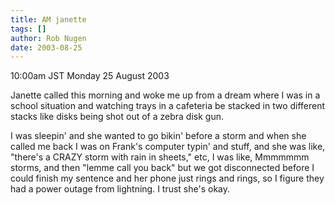 ```yaml
---
title: AM janette
tags: []
author: Rob Nugen
date: 2003-08-25
---
```


<p class=date>10:00am JST Monday 25 August 2003</p>

<p>Janette called this morning and woke me up from a dream where I was
in a school situation and watching trays in a cafeteria be stacked in
two different stacks like disks being shot out of a zebra disk gun.</p>

<p>I was sleepin' and she wanted to go bikin' before a storm and when
she called me back I was on Frank's computer typin' and stuff, and she
was like, "there's a CRAZY storm with rain in sheets," etc, I was
like, Mmmmmmm storms, and then "lemme call you back" but we got
disconnected before I could finish my sentence and her phone just
rings and rings, so I figure they had a power outage from lightning.
I trust she's okay.</p>
